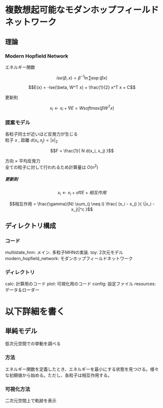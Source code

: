 # 複数想起可能なモダンホップフィールドネットワーク

## 理論
### Modern Hopfield Network

エネルギー関数
```math
lse(\beta, x) = \beta^{-1} \ln \sum \exp( \beta x )
```
```math
E(x) = -lse(\beta, W^T x) + \frac{1}{2} x^T x + C
```
更新則
```math
x_i \leftarrow x_i + \nabla E = W softmax( \beta W^T x )
```
### 提案モデル
各粒子同士が近いほど反発力が生じる  
粒子 $x$ , 距離 $d(x_i, x_j) = |x|_2$ 
```math
F = \frac{1}{ N d(x_i, x_j) }
```
方向 × 平均反発力  
全ての粒子に対して行われるため計算量は $O(n^2)$ 
##### 更新則
```math
x_i \leftarrow x_i + \alpha \nabla E + 相互作用
```
```math
相互作用 = \frac{\gamma}{N} \sum_{j \neq i} \frac{ (x_i - x_j) }{ \|x_i - x_j\|^c }
```


## ディレクトリ構成
### コード
multistate_hnn: メイン. 多粒子MHNの実装.
toy: 2次元モデル
modern_hopfield_network: モダンホップフィールドネットワーク

### ディレクトリ
calc: 計算用のコード
plot: 可視化用のコード
config: 設定ファイル
resources: データ＆ローダー


# 以下詳細を書く
## 単純モデル
低次元空間での挙動を調べる
### 方法
エネルギー関数を定義したとき、エネルギーを最小にする状態を見つける。様々な初期値から始める。ただし、各粒子は相互作用する。  

### 可視化方法
二次元空間上で軌跡を表示